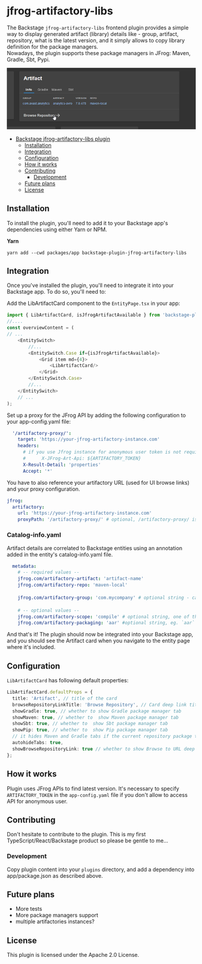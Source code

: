 # jfrog-artifactory-libs

The Backstage `jfrog-artifactory-libs` frontend plugin provides a simple way to display generated artifact (library) details like - group, artifact, repository, what is the latest version, and it simply allows to copy library definition for the package managers.   
Nowadays, the plugin supports these package managers in JFrog: Maven, Gradle, Sbt, Pypi. 


![Demo](./doc/artifact.gif)
<!-- TOC -->
- [Backstage jfrog-artifactory-libs plugin](#backstage-xkcd-plugin)
    - [Installation](#installation)
    - [Integration](#integration)
    - [Configuration](#configuration)
    - [How it works](#how-it-works)
    - [Contributing](#contributing)
        - [Development](#development)
    - [Future plans](#future-plans)
    - [License](#license)
  <!-- TOC -->

## Installation

To install the plugin, you'll need to add it to your Backstage app's dependencies using either Yarn or NPM.


**Yarn**

```shell
yarn add --cwd packages/app backstage-plugin-jfrog-artifactory-libs
```

## Integration

Once you've installed the plugin, you'll need to integrate it into your Backstage app. To do so, you'll need to:

Add the LibArtifactCard component to the `EntityPage.tsx` in your app:

```typescript jsx
import { LibArtifactCard, isJfrogArtifactAvailable } from 'backstage-plugin-jfrog-artifactory-libs';
//....
const overviewContent = (
// ...
    <EntitySwitch>
        //...
        <EntitySwitch.Case if={isJfrogArtifactAvailable}>
            <Grid item md={4}>
                <LibArtifactCard/>
            </Grid>
        </EntitySwitch.Case>
        //...
    </EntitySwitch>
    // ...
);
```

Set up a proxy for the JFrog API by adding the following configuration to your app-config.yaml file:

```yaml
  '/artifactory-proxy/':
    target: 'https://your-jfrog-artifactory-instance.com'
    headers:
      # if you use Jfrog instance for anonymous user token is not required
      #      X-JFrog-Art-Api: ${ARTIFACTORY_TOKEN}
      X-Result-Detail: 'properties'
      Accept: '*'
```
You have to also reference your artifactory URL (used for UI browse links) and your proxy configuration. 

```yaml
jfrog:
  artifactory:
    url: 'https://your-jfrog-artifactory-instance.com'
    proxyPath: '/artifactory-proxy/' # optional, /artifactory-proxy/ is default value 
```

### Catalog-info.yaml
Artifact details are correlated to Backstage entities using an annotation added in the entity's catalog-info.yaml file.
```yaml
  metadata:
    # -- required values --
    jfrog.com/artifactory-artifact: 'artifact-name'
    jfrog.com/artifactory-repo: 'maven-local'
        
    jfrog.com/artifactory-group: 'com.mycompany' # optional string - can be blank for pypi, necessary for Maven repos
    
    # -- optional values --
    jfrog.com/artifactory-scope: 'compile' # optional string, one of these [compile, test,provided,runtime,classpath,optional]
    jfrog.com/artifactory-packaging: 'aar' #optional string, eg. `aar` 

```

And that's it! The plugin should now be integrated into your Backstage app, and you should see the Artifact card when you navigate to the  entity page where it's included.

## Configuration
`LibArtifactCard` has following default properties: 

```typescript typescript jsx
LibArtifactCard.defaultProps = {
  title: 'Artifact', // title of the card
  browseRepositoryLinkTitle: 'Browse Repository', // Card deep link title
  showGradle: true, // whether to show Gradle package manager tab
  showMaven: true, // whether to  show Maven package manager tab
  showSbt: true, // whether to  show Sbt package manager tab
  showPip: true, // whether to  show Pip package manager tab
  // it hides Maven and Gradle tabs if the current repository package type is `PyPi`
  autohideTabs: true,
  showBrowseRepositoryLink: true // whether to show Browse to URL deep link under bottom of the Card
};

```


## How it works
Plugin uses JFrog APIs to find latest version. It's necessary to specify `ARTIFACTORY_TOKEN` in the `app-config.yaml` file if you don't allow to access API for anonymous user. 

## Contributing

Don't hesitate to contribute to the plugin. This is my first TypeScript/React/Backstage product so please be gentle to me...

### Development

Copy plugin content into your `plugins` directory, and add a dependency into app/package.json as described above.

## Future plans

- More tests
- More package managers support
- multiple artifactories instances?

## License

This plugin is licensed under the Apache 2.0 License.

